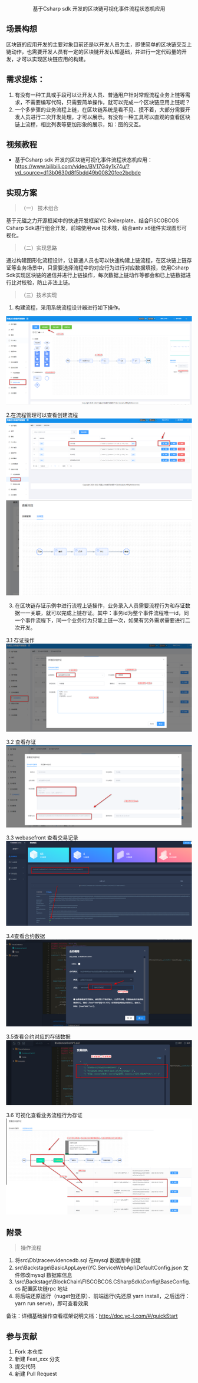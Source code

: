 <p align="center">
   基于Csharp sdk 开发的区块链可视化事件流程状态机应用
</p>



## 场景构想

区块链的应用开发的主要对象目前还是以开发人员为主，即使简单的区块链交互上链动作，也需要开发人员有一定的区块链开发认知基础，并进行一定代码量的开发，才可以实现区块链应用的构建。


## 需求提炼：
1. 有没有一种工具或手段可以让开发人员、普通用户针对常规流程业务上链等需求，不需要编写代码，只需要简单操作，就可以完成一个区块链应用上链呢？
2. 一个多步骤的业务流程上链，在区块链系统是看不见、摸不着，大部分需要开发人员进行二次开发处理，才可以展示。有没有一种工具可以直观的查看区块链上流程，相比列表等更加形象的展示，如：图的交互。



## 视频教程

- 基于Csharp sdk 开发的区块链可视化事件流程状态机应用： <https://www.bilibili.com/video/BV17G4y1k74u/?vd_source=d13b0630d8f5bdd49b00820fee2bcbde>


## 实现方案



> （一） 技术组合


基于元磁之力开源框架中的快速开发框架YC.Boilerplate、结合FISCOBCOS Csharp Sdk进行组合开发，前端使用vue 技术栈，结合antv x6组件实现图形可视化。

> （二）实现思路

通过构建图形化流程设计，让普通人员也可以快速构建上链流程，在区块链上链存证等业务场景中，只需要选择流程中的对应行为进行对应数据填报，使用Csharp Sdk实现区块链的通信并进行上链操作，每次数据上链动作等都会和已上链数据进行比对校验，防止非法上链。

> （三）技术实现

1. 构建流程，采用系统流程设计器进行如下操作。

![image](https://github.com/FISCO-BCOS/BlockChain_ProcessVisual/blob/main/assets/images/1-%E6%B5%81%E7%A8%8B%E8%AE%BE%E8%AE%A1%E5%99%A8.png)

2.在流程管理可以查看创建流程
![image](https://github.com/FISCO-BCOS/BlockChain_ProcessVisual/blob/main/assets/images/2-%E6%B5%81%E7%A8%8B%E7%AE%A1%E7%90%86.png)
![image](https://github.com/FISCO-BCOS/BlockChain_ProcessVisual/blob/main/assets/images/2.1%20%E6%B5%81%E7%A8%8B%E6%9F%A5%E7%9C%8B.png)


3. 在区块链存证示例中进行流程上链操作，业务录入人员需要流程行为和存证数据一一关联，就可以完成上链存证。其中：事务id为整个事件流程唯一id，同一个事件流程下，同一个业务行为只能上链一次，如果有另外需求需要进行二次开发。

3.1 存证操作
![image](https://github.com/FISCO-BCOS/BlockChain_ProcessVisual/blob/main/assets/images/3.1%20%E5%AD%98%E8%AF%81.png)

3.2 查看存证
![image](https://github.com/FISCO-BCOS/BlockChain_ProcessVisual/blob/main/assets/images/3.2%20%E6%9F%A5%E7%9C%8B%E5%AD%98%E8%AF%81.png)

3.3 webasefront 查看交易记录
![image](https://github.com/FISCO-BCOS/BlockChain_ProcessVisual/blob/main/assets/images/3.3%20webasefront%20%E4%BA%A4%E6%98%93%E6%9F%A5%E8%AF%A2.png)

3.4查看合约数据
![image](https://github.com/FISCO-BCOS/BlockChain_ProcessVisual/blob/main/assets/images/3.4%20%E5%90%88%E7%BA%A6%E6%9F%A5%E8%AF%A2.png)

3.5查看合约对应的存储数据
![image](https://github.com/FISCO-BCOS/BlockChain_ProcessVisual/blob/main/assets/images/3.5%20%E5%90%88%E7%BA%A6%E6%95%B0%E6%8D%AE%E6%9F%A5%E8%AF%A2.png)

3.6 可视化查看业务流程行为存证
![image](https://github.com/FISCO-BCOS/BlockChain_ProcessVisual/blob/main/assets/images/3.6%20%E5%8C%BA%E5%9D%97%E9%93%BE%E6%B5%81%E7%A8%8B%E5%8F%AF%E8%A7%86%E5%8C%96.png)

##  附录

>  操作流程

1. 将src\Db\traceevidencedb.sql 在mysql 数据库中创建
2. src\Backstage\BasicAppLayer\YC.ServiceWebApi\DefaultConfig.json 文件修改mysql 数据库信息
3. \src\Backstage\BlockChain\FISCOBCOS.CSharpSdk\Config\BaseConfig.cs 配置区块链rpc 地址
4. 将后端还原运行（nuget包还原）、前端运行(先还原 yarn install，之后运行：yarn run serve)，即可查看效果
  
备注：详细基础操作查看框架说明文档：http://doc.yc-l.com/#/quickStart



## 参与贡献

1. Fork 本仓库
2. 新建 Feat_xxx 分支
3. 提交代码
4. 新建 Pull Request


